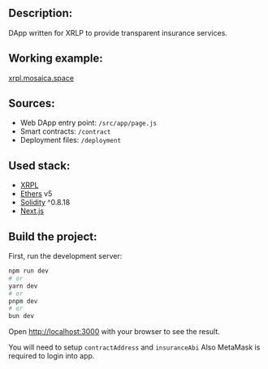 ## Description:
DApp written for XRLP to provide transparent insurance services.

## Working example:
[xrpl.mosaica.space](https://xrpl.mosaica.space)

## Sources:
- Web DApp entry point: `/src/app/page.js`
- Smart contracts: `/contract`
- Deployment files: `/deployment`

## Used stack:
- [XRPL](https://xrpl.org/index.html)
- [Ethers](https://docs.ethers.org/v5/) v5
- [Solidity](https://soliditylang.org/) ^0.8.18
- [Next.js](https://nextjs.org/)


## Build the project:

First, run the development server:

```bash
npm run dev
# or
yarn dev
# or
pnpm dev
# or
bun dev
```

Open [http://localhost:3000](http://localhost:3000) with your browser to see the result.

You will need to setup `contractAddress` and `insuranceAbi`
Also MetaMask is required to login into app.
